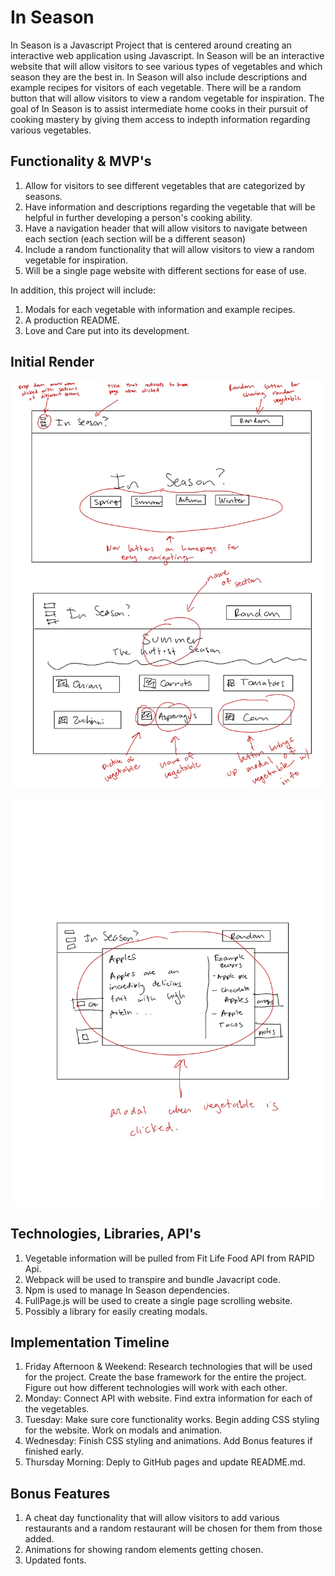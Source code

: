# In Season

In Season is a Javascript Project that is centered around creating an interactive web application using Javascript. In Season will be an interactive website that will allow visitors to see various types of vegetables and which season they are the best in. In Season will also include descriptions and example recipes for visitors of each vegetable. There will be a random button that will allow visitors to view a random vegetable for inspiration. The goal of In Season is to assist intermediate home cooks in their pursuit of cooking mastery by giving them access to indepth information regarding various vegetables. 

## Functionality & MVP's

1. Allow for visitors to see different vegetables that are categorized by seasons. 
2. Have information and descriptions regarding the vegetable that will be helpful in further developing a person's cooking ability. 
3. Have a navigation header that will allow visitors to navigate between each section (each section will be a different season)
4. Include a random functionality that will allow visitors to view a random vegetable for inspiration. 
5. Will be a single page website with different sections for ease of use. 

In addition, this project will include: 
1. Modals for each vegetable with information and example recipes. 
2. A production README. 
3. Love and Care put into its development. 

## Initial Render 
![My Image](images/render1.jpg)

![My Image](images/render2.jpg)

## Technologies, Libraries, API's
1. Vegetable information will be pulled from Fit Life Food API from RAPID Api. 
2. Webpack will be used to transpire and bundle Javacript code.
3. Npm is used to manage In Season dependencies. 
4. FullPage.js will be used to create a single page scrolling website. 
5. Possibly a library for easily creating modals. 

## Implementation Timeline
1. Friday Afternoon & Weekend: Research technologies that will be used for the project. Create the base framework for the entire the project. Figure out how different technologies will work with each other. 
2. Monday: Connect API with website. Find extra information for each of the vegetables. 
3. Tuesday: Make sure core functionality works. Begin adding CSS styling for the website. Work on modals and animation. 
4. Wednesday: Finish CSS styling and animations. Add Bonus features if finished early. 
5. Thursday Morning: Deply to GitHub pages and update README.md. 

## Bonus Features 
1. A cheat day functionality that will allow visitors to add various restaurants and a random restaurant will be chosen for them from those added.
2. Animations for showing random elements getting chosen. 
3. Updated fonts. 
